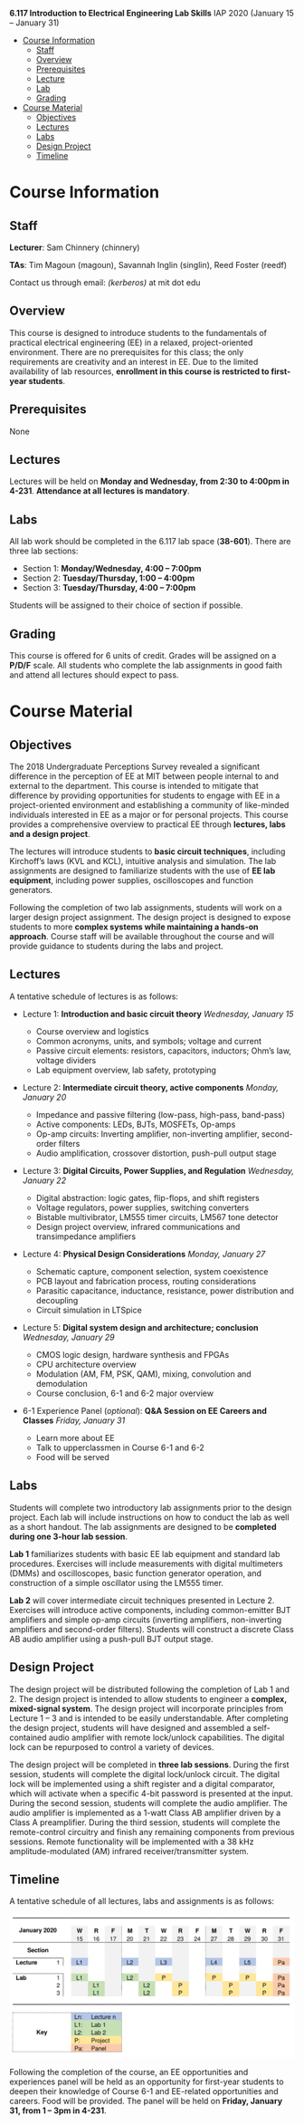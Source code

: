 **6.117 Introduction to Electrical Engineering Lab Skills**
    IAP 2020 (January 15 – January 31)

- [Course Information](#Course-Information)
    * [Staff](#Staff)
    * [Overview](#Overview)
    * [Prerequisites](#Prerequisites)
    * [Lecture](#Lecture)
    * [Lab](#Lab)
    * [Grading](#Grading)
- [Course Material](#Course-Material)
    * [Objectives](#Objectives)
    * [Lectures](#Lectures)
    * [Labs](#Labs)
    * [Design Project](#Design-Project)
    * [Timeline](#Timeline)
    
# Course Information

## Staff

**Lecturer**: Sam Chinnery (chinnery)

**TAs**: Tim Magoun (magoun), Savannah Inglin (singlin), Reed Foster (reedf)

Contact us through email: *(kerberos)* at mit dot edu

## Overview

This course is designed to introduce students to the fundamentals of practical
electrical engineering (EE) in a relaxed, project-oriented environment. There
are no prerequisites for this class; the only requirements are creativity and an
interest in EE. Due to the limited availability of lab resources, **enrollment
in this course is restricted to first-year students**. 

## Prerequisites

None

## Lectures

Lectures will be held on **Monday and Wednesday, from 2:30 to 4:00pm in 4-231**. **Attendance at all
lectures is mandatory**. 

## Labs

All lab work should be completed in the 6.117 lab space (**38-601**). There are three lab sections:
- Section 1: **Monday/Wednesday, 4:00 – 7:00pm**
- Section 2: **Tuesday/Thursday, 1:00 – 4:00pm**
- Section 3: **Tuesday/Thursday, 4:00 – 7:00pm**

Students will be assigned to their choice of section if possible.

## Grading
This course is offered for 6 units of credit. Grades will be assigned on a **P/D/F** scale. All students who
complete the lab assignments in good faith and attend all lectures should expect to pass.

# Course Material

## Objectives
The 2018 Undergraduate Perceptions Survey revealed a significant difference in the perception of EE at MIT between people internal to and external to the department. This course is intended to mitigate that difference by providing opportunities for students to engage with EE in a project-oriented environment and establishing a community of like-minded individuals interested in EE as a major or for personal projects. This course provides a comprehensive overview to practical EE through **lectures, labs and a design project**.

The lectures will introduce students to **basic circuit techniques**, including Kirchoff’s laws (KVL and KCL), intuitive analysis and simulation. The lab assignments are designed to familiarize students with the use of **EE lab equipment**, including power supplies, oscilloscopes and function generators.

Following the completion of two lab assignments, students will work on a larger design project assignment. The design project is designed to expose students to more **complex systems while maintaining a hands-on approach**. Course staff will be available throughout the course and will provide guidance to students during the labs and project.

## Lectures
A tentative schedule of lectures is as follows:
- Lecture 1: **Introduction and basic circuit theory** *Wednesday, January 15*
    - Course overview and logistics
    - Common acronyms, units, and symbols; voltage and current 
    - Passive circuit elements: resistors, capacitors, inductors; Ohm’s law, voltage dividers
    - Lab equipment overview, lab safety, prototyping

- Lecture 2: **Intermediate circuit theory, active components** *Monday, January 20*
    - Impedance and passive filtering (low-pass, high-pass, band-pass) 
    - Active components: LEDs, BJTs, MOSFETs, Op-amps
    - Op-amp circuits: Inverting amplifier, non-inverting amplifier, second-order filters 
    - Audio amplification, crossover distortion, push-pull output stage

- Lecture 3: **Digital Circuits, Power Supplies, and Regulation** *Wednesday, January 22*
    - Digital abstraction: logic gates, flip-flops, and shift registers
    - Voltage regulators, power supplies, switching converters
    - Bistable multivibrator, LM555 timer circuits, LM567 tone detector
    - Design project overview, infrared communications and transimpedance amplifiers

- Lecture 4: **Physical Design Considerations** *Monday, January 27*
    - Schematic capture, component selection, system coexistence
    - PCB layout and fabrication process, routing considerations
    - Parasitic capacitance, inductance, resistance, power distribution and decoupling
    - Circuit simulation in LTSpice

- Lecture 5: **Digital system design and architecture; conclusion** *Wednesday, January 29*
    - CMOS logic design, hardware synthesis and FPGAs 
    - CPU architecture overview
    - Modulation (AM, FM, PSK, QAM), mixing, convolution and demodulation
    - Course conclusion, 6-1 and 6-2 major overview

- 6-1 Experience Panel (*optional*): **Q&A Session on EE Careers and Classes** *Friday, January 31*
    - Learn more about EE
    - Talk to upperclassmen in Course 6-1 and 6-2
    - Food will be served

## Labs
Students will complete two introductory lab assignments prior to the design project. Each lab will include instructions on how to conduct the lab as well as a short handout. The lab assignments are designed to be **completed during one 3-hour lab session**.

**Lab 1** familiarizes students with basic EE lab equipment and standard lab procedures. Exercises will include measurements with digital multimeters (DMMs) and oscilloscopes, basic function generator operation, and construction of a simple oscillator using the LM555 timer.

**Lab 2** will cover intermediate circuit techniques presented in Lecture 2. Exercises will introduce active components, including common-emitter BJT amplifiers and simple op-amp circuits (inverting amplifiers, non-inverting amplifiers and second-order filters). Students will construct a discrete Class AB audio amplifier using a push-pull BJT output stage.

## Design Project
The design project will be distributed following the completion of Lab 1 and 2. The design project is intended to allow students to engineer a **complex, mixed-signal system**. The design project will incorporate principles from Lecture 1 – 3 and is intended to be easily understandable. After completing the design project, students will have designed and assembled a self-contained audio amplifier with remote lock/unlock capabilities. The digital lock can be repurposed to control a variety of devices.

The design project will be completed in **three lab sessions**. During the first session, students will complete the digital lock/unlock circuit. The digital lock will be implemented using a shift register and a digital comparator, which will activate when a specific 4-bit password is presented at the input. During the second session, students will complete the audio amplifier. The audio amplifier is implemented as a 1-watt Class AB amplifier driven by a Class A preamplifier. During the third session, students will complete the remote-control circuitry and finish any remaining components from previous sessions. Remote functionality will be implemented with a 38 kHz amplitude-modulated (AM) infrared receiver/transmitter system.

## Timeline
A tentative schedule of all lectures, labs and assignments is as follows:

![](timeline.png)

Following the completion of the course, an EE opportunities and experiences panel will be held as an opportunity for first-year students to deepen their knowledge of Course 6-1 and EE-related opportunities and careers. Food will be provided. The panel will be held on **Friday, January 31, from 1 – 3pm in 4-231**.
